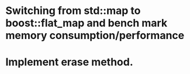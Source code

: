 # Switching from std::map to boost::flat_map and bench mark memory consumption/performance
# Implement erase method.
